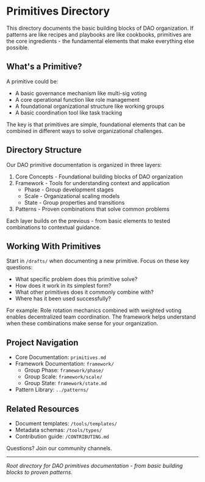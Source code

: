 # Primitives Directory

This directory documents the basic building blocks of DAO organization. If patterns are like recipes and playbooks are like cookbooks, primitives are the core ingredients - the fundamental elements that make everything else possible.

## What's a Primitive?

A primitive could be:
- A basic governance mechanism like multi-sig voting
- A core operational function like role management  
- A foundational organizational structure like working groups
- A basic coordination tool like task tracking

The key is that primitives are simple, foundational elements that can be combined in different ways to solve organizational challenges.

## Directory Structure 

Our DAO primitive documentation is organized in three layers:

1. Core Concepts - Foundational building blocks of DAO organization
2. Framework - Tools for understanding context and application
   - Phase - Group development stages
   - Scale - Organizational scaling models
   - State - Group properties and transitions
3. Patterns - Proven combinations that solve common problems

Each layer builds on the previous - from basic elements to tested combinations to contextual guidance.

## Working With Primitives 

Start in `/drafts/` when documenting a new primitive. Focus on these key questions:
- What specific problem does this primitive solve?
- How does it work in its simplest form?
- What other primitives does it commonly combine with?
- Where has it been used successfully?

For example: Role rotation mechanics combined with weighted voting enables decentralized team coordination. The framework helps understand when these combinations make sense for your organization.

## Project Navigation

- Core Documentation: `primitives.md`
- Framework Documentation: `framework/`
  - Group Phase: `framework/phase/`
  - Group Scale: `framework/scale/`
  - Group State: `framework/state.md`
- Pattern Library: `../patterns/`

## Related Resources

- Document templates: `/tools/templates/`
- Metadata schemas: `/tools/types/`
- Contribution guide: `/CONTRIBUTING.md`

Questions? Join our community channels.

---

*Root directory for DAO primitives documentation - from basic building blocks to proven patterns.*